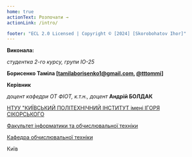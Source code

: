 ```yaml
---
home: true
actionText: Розпочати →
actionLink: /intro/

footer: "ECL 2.0 Licensed | Copyright © [2024] [Skorobohatov Ihor]"
---
```



**Виконала:**

*студентка 2-го курсу, групи IO-25*

**Борисенко Таміла [tamilaborisenko1@gmail.com, <a href="https://t.me/tttommi" target='_blank'>@tttommi</a>]**


**Керівник**

*доцент кафедри ОТ ФІОТ, к.т.н., доцент*<span padding-right:5em></span> **Андрій БОЛДАК**

[НТУУ "КИЇВСЬКИЙ ПОЛІТЕХНІЧНИЙ ІНСТИТУТ імені ІГОРЯ СІКОРСЬКОГО](https://kpi.ua/)

[Факультет інформатики та обчислювальної техніки](https://fiot.kpi.ua/)

[Кафедра обчислювальної техніки](https://comsys.kpi.ua/)

Київ